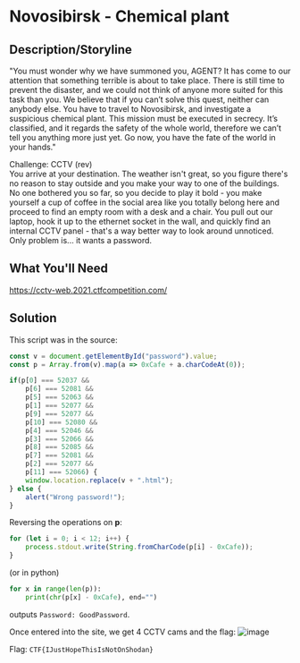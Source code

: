 # Novosibirsk - Chemical plant

## Description/Storyline
"You must wonder why we have summoned you, AGENT? It has come to our attention that something terrible is about to take place. There is still time to prevent the disaster, and we could not think of anyone more suited for this task than you. We believe that if you can’t solve this quest, neither can anybody else. You have to travel to Novosibirsk, and investigate a suspicious chemical plant. This mission must be executed in secrecy. It’s classified, and it regards the safety of the whole world, therefore we can’t tell you anything more just yet. Go now, you have the fate of the world in your hands."

Challenge: CCTV (rev)  
You arrive at your destination. The weather isn't great, so you figure there's no reason to stay outside and you make your way to one of the buildings. No one bothered you so far, so you decide to play it bold - you make yourself a cup of coffee in the social area like you totally belong here and proceed to find an empty room with a desk and a chair. You pull out our laptop, hook it up to the ethernet socket in the wall, and quickly find an internal CCTV panel - that's a way better way to look around unnoticed. Only problem is... it wants a password. 

## What You'll Need
https://cctv-web.2021.ctfcompetition.com/

## Solution
This script was in the source:
```javascript
const v = document.getElementById("password").value;
const p = Array.from(v).map(a => 0xCafe + a.charCodeAt(0));

if(p[0] === 52037 &&
    p[6] === 52081 &&
    p[5] === 52063 &&
    p[1] === 52077 &&
    p[9] === 52077 &&
    p[10] === 52080 &&
    p[4] === 52046 &&
    p[3] === 52066 &&
    p[8] === 52085 &&
    p[7] === 52081 &&
    p[2] === 52077 &&
    p[11] === 52066) {
    window.location.replace(v + ".html");
} else {
    alert("Wrong password!");
}
```
Reversing the operations on **p**:
```javascript
for (let i = 0; i < 12; i++) {
    process.stdout.write(String.fromCharCode(p[i] - 0xCafe));
}
```
(or in python)
```python
for x in range(len(p)):
    print(chr(p[x] - 0xCafe), end="")
```
outputs `Password: GoodPassword`.

Once entered into the site, we get 4 CCTV cams and the flag:
![image](https://user-images.githubusercontent.com/71155602/131226939-ba5c3d8f-d6c7-4ae0-a646-32e87dc27d90.png)

Flag: `CTF{IJustHopeThisIsNotOnShodan}`

